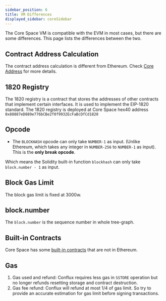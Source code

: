 ```yaml
---
sidebar_position: 6
title: VM Differences
displayed_sidebar: coreSidebar
---
```


The Core Space VM is compatible with the EVM in most cases, but there are some differences. This page lists the differences between the two.

## Contract Address Calculation

The contract address calculation is different from Ethereum. Check [Core Address](addresses#contract-address-computation) for more details.

## 1820 Registry

The 1820 registry is a contract that stores the addresses of other contracts that implement certain interfaces. It is used to implement the EIP-1820 standard. The 1820 registry is deployed at Core Space hex40 address `0x88887eD889e776bCBe2f0f9932EcFaBcDfCd1820`

## Opcode

* The `BLOCKHASH` opcode can only take `NUMBER-1` as input. (Unlike Ethereum, which takes any integer in `NUMBER-256` to `NUMBER-1` as input). This is the **only break opcode**.

Which means the Solidity built-in function `blockhash` can only take `block.number - 1` as input.

## Block Gas Limit

The block gas limit is fixed at 3000w.

## block.number

The `block.number` is the sequence number in whole tree-graph.

## Built-in Contracts

Core Space has some [built-in contracts](./internal-contracts/) that are not in Ethereum.

## Gas

1. Gas used and refund: Conflux requires less gas in `SSTORE` operation but no longer refunds resetting storage and contract destruction.
2. Gas fee refund: Conflux will refund at most 1/4 of gas limit. So try to provide an accurate estimation for gas limit
before signing transactions.